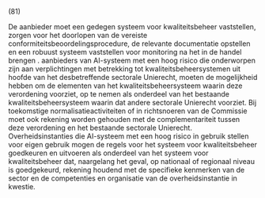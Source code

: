 (81)

De aanbieder moet een gedegen systeem voor kwaliteitsbeheer vaststellen, zorgen voor het doorlopen van de vereiste conformiteitsbeoordelingsprocedure, de relevante documentatie opstellen en een robuust systeem vaststellen voor monitoring na het in de handel brengen . aanbieders van AI-systeem met een hoog risico die onderworpen zijn aan verplichtingen met betrekking tot kwaliteitsbeheersystemen uit hoofde van het desbetreffende sectorale Unierecht, moeten de mogelijkheid hebben om de elementen van het kwaliteitsbeheersysteem waarin deze verordening voorziet, op te nemen als onderdeel van het bestaande kwaliteitsbeheersysteem waarin dat andere sectorale Unierecht voorziet. Bij toekomstige normalisatieactiviteiten of in richtsnoeren van de Commissie moet ook rekening worden gehouden met de complementariteit tussen deze verordening en het bestaande sectorale Unierecht. Overheidsinstanties die AI-systeem met een hoog risico in gebruik stellen voor eigen gebruik mogen de regels voor het systeem voor kwaliteitsbeheer goedkeuren en uitvoeren als onderdeel van het systeem voor kwaliteitsbeheer dat, naargelang het geval, op nationaal of regionaal niveau is goedgekeurd, rekening houdend met de specifieke kenmerken van de sector en de competenties en organisatie van de overheidsinstantie in kwestie.
